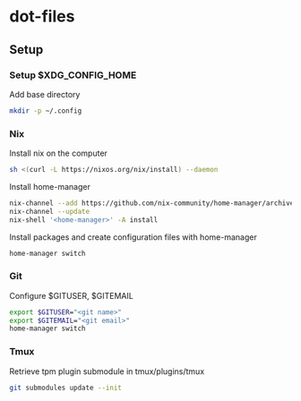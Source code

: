 # dot-files

## Setup

### Setup $XDG_CONFIG_HOME

Add base directory

```zsh
mkdir -p ~/.config
```

### Nix

Install nix on the computer

```zsh
sh <(curl -L https://nixos.org/nix/install) --daemon
```

Install home-manager

```zsh
nix-channel --add https://github.com/nix-community/home-manager/archive/master.tar.gz home-manager
nix-channel --update
nix-shell '<home-manager>' -A install
```

Install packages and create configuration files with home-manager

```zsh
home-manager switch
```

### Git

Configure $GITUSER, $GITEMAIL

```zsh
export $GITUSER="<git name>"
export $GITEMAIL="<git email>"
home-manager switch
```

### Tmux

Retrieve tpm plugin submodule in tmux/plugins/tmux

```zsh
git submodules update --init
```
